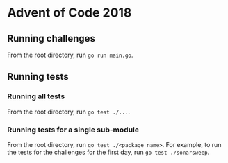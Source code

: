 # Advent of Code 2018

## Running challenges

From the root directory, run `go run main.go`.

## Running tests

### Running all tests

From the root directory, run `go test ./...`.

### Running tests for a single sub-module

From the root directory, run `go test ./<package name>`. For example, to run the tests for the challenges for the first day, run `go test ./sonarsweep`.
